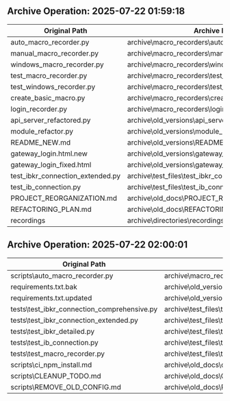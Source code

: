 
## Archive Operation: 2025-07-22 01:59:18

| Original Path | Archive Path |
|---------------|-------------|
| auto_macro_recorder.py | archive\macro_recorders\auto_macro_recorder.py |
| manual_macro_recorder.py | archive\macro_recorders\manual_macro_recorder.py |
| windows_macro_recorder.py | archive\macro_recorders\windows_macro_recorder.py |
| test_macro_recorder.py | archive\macro_recorders\test_macro_recorder.py |
| test_windows_recorder.py | archive\macro_recorders\test_windows_recorder.py |
| create_basic_macro.py | archive\macro_recorders\create_basic_macro.py |
| login_recorder.py | archive\macro_recorders\login_recorder.py |
| api_server_refactored.py | archive\old_versions\api_server_refactored.py |
| module_refactor.py | archive\old_versions\module_refactor.py |
| README_NEW.md | archive\old_versions\README_NEW.md |
| gateway_login.html.new | archive\old_versions\gateway_login.html.new |
| gateway_login_fixed.html | archive\old_versions\gateway_login_fixed.html |
| test_ibkr_connection_extended.py | archive\test_files\test_ibkr_connection_extended.py |
| test_ib_connection.py | archive\test_files\test_ib_connection.py |
| PROJECT_REORGANIZATION.md | archive\old_docs\PROJECT_REORGANIZATION.md |
| REFACTORING_PLAN.md | archive\old_docs\REFACTORING_PLAN.md |
| recordings | archive\directories\recordings_20250722 |

## Archive Operation: 2025-07-22 02:00:01

| Original Path | Archive Path |
|---------------|-------------|
| scripts\auto_macro_recorder.py | archive\macro_recorders\auto_macro_recorder_20250722.py |
| requirements.txt.bak | archive\old_versions\requirements.txt.bak |
| requirements.txt.updated | archive\old_versions\requirements.txt.updated |
| tests\test_ibkr_connection_comprehensive.py | archive\test_files\test_ibkr_connection_comprehensive.py |
| tests\test_ibkr_connection_extended.py | archive\test_files\test_ibkr_connection_extended_20250722.py |
| tests\test_ibkr_detailed.py | archive\test_files\test_ibkr_detailed.py |
| tests\test_ib_connection.py | archive\test_files\test_ib_connection_20250722.py |
| tests\test_macro_recorder.py | archive\test_files\test_macro_recorder.py |
| scripts\ci_npm_install.md | archive\old_docs\ci_npm_install.md |
| scripts\CLEANUP_TODO.md | archive\old_docs\CLEANUP_TODO.md |
| scripts\REMOVE_OLD_CONFIG.md | archive\old_docs\REMOVE_OLD_CONFIG.md |
